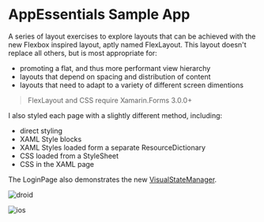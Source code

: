 # AppEssentials Sample App
A series of layout exercises to explore layouts that can be achieved with the new Flexbox inspired layout, aptly named FlexLayout. This layout doesn't replace all others, but is most appropriate for:
- promoting a flat, and thus more performant view hierarchy
- layouts that depend on spacing and distribution of content
- layouts that need to adapt to a variety of different screen dimentions

> FlexLayout and CSS require Xamarin.Forms 3.0.0+

I also styled each page with a slightly different method, including:
- direct styling
- XAML Style blocks
- XAML Styles loaded form a separate ResourceDictionary
- CSS loaded from a StyleSheet
- CSS in the XAML page

The LoginPage also demonstrates the new [VisualStateManager](https://github.com/xamarin/Xamarin.Forms/pull/1405).

![droid](https://raw.githubusercontent.com/davidortinau/AppEssentials/master/Screenshots/droid.gif)

![ios](https://raw.githubusercontent.com/davidortinau/AppEssentials/master/Screenshots/ios.gif)
